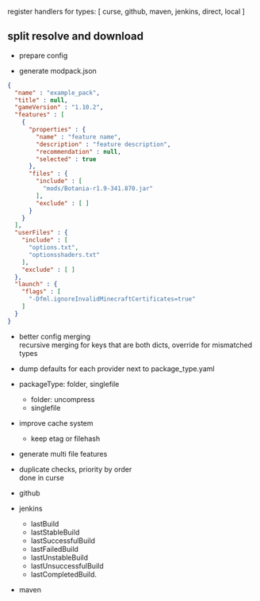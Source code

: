register handlers for types: [ curse, github, maven, jenkins, direct, local ]

## split resolve and download
- prepare config

- generate modpack.json

```json
{
  "name" : "example_pack",
  "title" : null,
  "gameVersion" : "1.10.2",
  "features" : [
    {
      "properties" : {
        "name" : "feature name",
        "description" : "feature description",
        "recommendation" : null,
        "selected" : true
      },
      "files" : {
        "include" : [
          "mods/Botania-r1.9-341.870.jar"
        ],
        "exclude" : [ ]
      }
    }
  ],
  "userFiles" : {
    "include" : [
      "options.txt",
      "optionsshaders.txt"
    ],
    "exclude" : [ ]
  },
  "launch" : {
    "flags" : [
      "-Dfml.ignoreInvalidMinecraftCertificates=true"
    ]
  }
}
```

- better config merging \
  recursive merging for keys that are both dicts, override for mismatched types

- dump defaults for each provider next to package_type.yaml

- packageType: folder, singlefile
  - folder: uncompress
  - singlefile

- improve cache system
  - keep etag or filehash

- generate multi file features

- duplicate checks, priority by order \
  done in curse


- github
- jenkins
  - lastBuild
  - lastStableBuild
  - lastSuccessfulBuild
  - lastFailedBuild
  - lastUnstableBuild
  - lastUnsuccessfulBuild
  - lastCompletedBuild.
- maven

